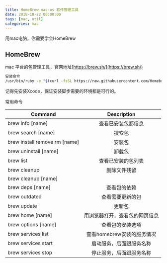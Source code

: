 ```yaml
---
title: HomeBrew mac-os 软件管理工具
date: 2018-10-22 00:00:00
tags: [mac, util]
categories: mac
---
```


用mac电脑，你需要学会HomeBrew

<!-- more -->

## HomeBrew

mac 平台的包管理工具，官网地址[https://brew.sh/](https://brew.sh/)

```sh
安装命令
/usr/bin/ruby -e "$(curl -fsSL https://raw.githubusercontent.com/Homebrew/install/master/install)"
```

记得先安装Xcode，保证安装脚步需要的环境都是可行的。

常用命令

| Command         	            |  Description                    
| ----------------------------- |:-------------------------------:
| brew info [name]		        |           查看已安装包都信息       
| brew search [name]		    |           搜索包                 
| brew install remove rm [name] |           安装包                 
| brew uninstall [name]	        | 	        卸载包                 
| brew list		                |           查看已安装的包列表       
| brew cleanup		            |           删除文件残留            
| brew cleanup [name]		    |                                 
| brew deps [name]		        |           查看包的依赖            
| brew outdated                 |           查看需要更新的包         
| brew update                   |           更新包
| brew home [name]              |       用浏览器打开，查看包的网页信息
| brew options [name]           |       查看包的安装选项
| brew services list            |       查看homebrew安装的服务情况
| brew services start           |       启动服务，后面跟服务名称
| brew services stop            |       停止服务，后面跟服务名称